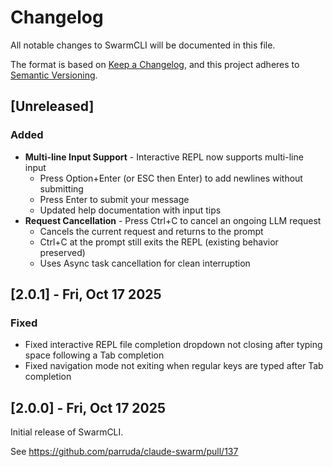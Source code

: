 # Changelog

All notable changes to SwarmCLI will be documented in this file.

The format is based on [Keep a Changelog](https://keepachangelog.com/en/1.0.0/),
and this project adheres to [Semantic Versioning](https://semver.org/spec/v2.0.0.html).

## [Unreleased]

### Added
- **Multi-line Input Support** - Interactive REPL now supports multi-line input
  - Press Option+Enter (or ESC then Enter) to add newlines without submitting
  - Press Enter to submit your message
  - Updated help documentation with input tips
- **Request Cancellation** - Press Ctrl+C to cancel an ongoing LLM request
  - Cancels the current request and returns to the prompt
  - Ctrl+C at the prompt still exits the REPL (existing behavior preserved)
  - Uses Async task cancellation for clean interruption

## [2.0.1] - Fri, Oct 17 2025

### Fixed

- Fixed interactive REPL file completion dropdown not closing after typing space following a Tab completion
- Fixed navigation mode not exiting when regular keys are typed after Tab completion

## [2.0.0] - Fri, Oct 17 2025

Initial release of SwarmCLI.

See https://github.com/parruda/claude-swarm/pull/137
